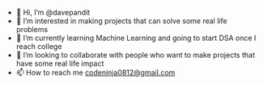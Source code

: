 - 👋 Hi, I’m @davepandit
- 👀 I’m interested in making projects that can solve some real life problems
- 🌱 I’m currently learning Machine Learning and going to start DSA once I reach college
- 💞️ I’m looking to collaborate with people who want to make projects that have some real life impact
- 📫 How to reach me codeninja0812@gmail.com
<!---
davepandit/davepandit is a ✨ special ✨ repository because its `README.md` (this file) appears on your GitHub profile.
You can click the Preview link to take a look at your changes.
--->
